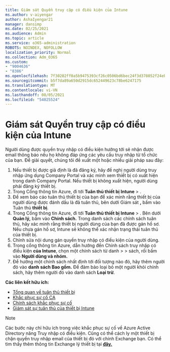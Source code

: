 ```yaml
---
title: Giám sát Quyền truy cập có điều kiện của Intune
ms.author: v-aiyengar
author: AshaIyengar21
manager: dansimp
ms.date: 02/25/2021
ms.audience: Admin
ms.topic: article
ms.service: o365-administration
ROBOTS: NOINDEX, NOFOLLOW
localization_priority: Normal
ms.collection: Adm_O365
ms.custom:
- "9004636"
- "8386"
ms.openlocfilehash: 7f30202ff0a5b9475393cf26c0506bd6bec24f3d378052f24ebf7f327cf84689
ms.sourcegitcommit: b5f7da89a650d2915dc652449623c78be6247175
ms.translationtype: MT
ms.contentlocale: vi-VN
ms.lasthandoff: 08/05/2021
ms.locfileid: "54025524"
---
```

# <a name="monitor-intune-conditional-access"></a>Giám sát Quyền truy cập có điều kiện của Intune

Người dùng được quyền truy nhập có điều kiện hướng tới sẽ nhận được email thông báo nếu họ không đáp ứng các yêu cầu truy nhập từ tổ chức của bạn. Để giải quyết, chúng tôi đề xuất một hoặc nhiều giải pháp sau đây:

1. Nếu thiết bị được giả định là đã đăng ký, hãy đề nghị người dùng truy nhập ứng dụng Company Portal và xác minh xem thiết bị có xuất hiện trong danh Company Portal. Nếu thiết bị không xuất hiện, người dùng phải đăng ký thiết bị.
1. Trong Cổng thông tin Azure, đi tới **Tuân thủ thiết bị Intune**  >  . 
1. Để xem báo cáo tuân thủ thiết bị của bạn để xác minh rằng thiết bị của người dùng được đánh dấu là đã tuân thủ, bên dưới Giám sát **,** bấm vào Tuân thủ **thiết bị**.
1. Trong Cổng thông tin Azure, đi tới **Tuân thủ thiết bị Intune**  >  . Bên dưới **Quản lý,** bấm vào **Chính sách.** Trong danh sách các chính sách tuân thủ, hãy xác minh rằng thiết bị người dùng của bạn đã được gán hồ sơ. Nếu chưa gán hồ sơ, Intune sẽ không thể xác nhận trạng thái tuân thủ của thiết bị.
1. Chỉnh sửa nội dung gán quyền truy nhập có điều kiện của người dùng.
1. Trong cổng thông tin Azure, dẫn hướng đến Chính sách truy nhập có điều kiện **của Intune**, chọn một chính sách từ danh  >    >  sách, rồi bấm vào **Người dùng và nhóm.**
1. Để hướng một chính sách nhất định tới đối tượng nào đó, hãy thêm người đó vào **danh sách Bao gồm.** Để đảm bảo loại bỏ một người khỏi chính sách, hãy thêm người đó vào danh sách **Loại trừ**.

**Các liên kết hữu ích:**

- [Tổng quan về tuân thủ thiết bị](https://docs.microsoft.com/intune/device-compliance-get-started)
- [Khắc phục sự cố CA](https://docs.microsoft.com/intune/troubleshoot-conditional-access)
- [Chính sách khắc phục sự cố](https://docs.microsoft.com/intune/troubleshoot-policies-in-microsoft-intune)
- [Giám sát sự tuân thủ của thiết bị Intune](https://docs.microsoft.com/intune/compliance-policy-monitor)

> [!NOTE]
> Các bước này chỉ hữu ích trong việc khắc phục sự cố về Azure Active Directory năng Truy nhập có điều kiện. Cũng có thể cách ly một thiết bị chặn quyền truy nhập email của thiết bị đó với chính Exchange bạn. Có thể tìm thấy thêm thông tin Exchange lý thiết bị tại [**đây.**](https://docs.microsoft.com/previous-versions/office/exchange-server-2010/ff959225(v=exchg.141))
